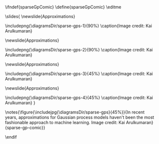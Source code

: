\ifndef{sparseGpComic}
\define{sparseGpComic}
\editme

\slides{
\newslide{Approximations}

\includepng{\diagramsDir/sparse-gps-1}{90%}
\caption{Image credit: Kai Arulkumaran}

\newslide{Approximations}

\includepng{\diagramsDir/sparse-gps-2}{90%}
\caption{Image credit: Kai Arulkumaran}

\newslide{Approximations}

\includepng{\diagramsDir/sparse-gps-3}{45%}
\caption{Image credit: Kai Arulkumaran}

\newslide{Approximations}

\includepng{\diagramsDir/sparse-gps-4}{45%}
\caption{Image credit: Kai Arulkumaran}
}

\notes{\figure{\includejpg{\diagramsDir/sparse-gps}{45%}}{In recent years, approximations for Gaussian process models haven't been the most fashionable approach to machine learning. Image credit: Kai Arulkumaran}{sparse-gp-comic}}

\endif
